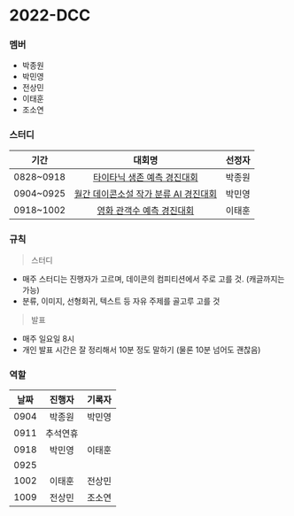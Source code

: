 # 2022-DCC

### 멤버
* 박종원
* 박민영
* 전상민
* 이태훈
* 조소연

### 스터디

|기간|대회명|선정자|
|:---:|:------------:|:---:|
|0828~0918|[타이타닉 생존 예측 경진대회](https://dacon.io/competitions/open/235539/overview/description)|박종원|
|0904~0925|[월간 데이콘소설 작가 분류 AI 경진대회](https://dacon.io/competitions/official/235670/overview/description)|박민영|
|0918~1002|[영화 관객수 예측 경진대회](https://dacon.io/competitions/open/235536/overview/description)|이태훈|

### 규칙
> 스터디
- 매주 스터디는 진행자가 고르며, 데이콘의 컴피티션에서 주로 고를 것. (캐글까지는 가능)
- 분류, 이미지, 선형회귀, 텍스트 등 자유 주제를 골고루 고를 것

> 발표
- 매주 일요일 8시
- 개인 발표 시간은 잘 정리해서 10분 정도 말하기 (물론 10분 넘어도 괜찮음)

### 역할

|날짜|진행자|기록자|
|:---:|:---:|:---:|
|0904|박종원|박민영|
|0911|추석연휴||
|0918|박민영|이태훈|
|0925|||
|1002|이태훈|전상민|
|1009|전상민|조소연|
